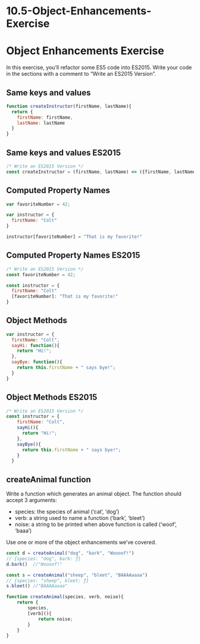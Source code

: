 # 10.5-Object-Enhancements-Exercise
# ****Object Enhancements Exercise****

In this exercise, you’ll refactor some ES5 code into ES2015. Write your code in the sections with a comment to “Write an ES2015 Version”.

## **Same keys and values**

```jsx
function createInstructor(firstName, lastName){
  return {
    firstName: firstName,
    lastName: lastName
  }
}
```

## ****Same keys and values ES2015****

```jsx
/* Write an ES2015 Version */
const createInstructor = (firstName, lastName) => ({firstName, lastName})
```

## ****Computed Property Names****

```jsx
var favoriteNumber = 42;

var instructor = {
  firstName: "Colt"
}

instructor[favoriteNumber] = "That is my favorite!"
```

## ****Computed Property Names ES2015****

```jsx
/* Write an ES2015 Version */
const favoriteNumber = 42;

const instructor = {
  firstName: "Colt"
  [favoriteNumber]: "That is my favorite!"
}
```

## Object Methods

```jsx
var instructor = {
  firstName: "Colt",
  sayHi: function(){
    return "Hi!";
  },
  sayBye: function(){
    return this.firstName + " says bye!";
  }
}
```

## ****Object Methods ES2015****

```jsx
/* Write an ES2015 Version */
const instructor = {
    firstName: "Colt",
    sayHi(){
      return "Hi!";
    },
    sayBye(){
      return this.firstName + " says bye!";
    }
  }
```

## **createAnimal function**

Write a function which generates an animal object. The function should accept 3 arguments:

- species: the species of animal (‘cat’, ‘dog’)
- verb: a string used to name a function (‘bark’, ‘bleet’)
- noise: a string to be printed when above function is called (‘woof’, ‘baaa’)

Use one or more of the object enhancements we’ve covered.

```jsx
const d = createAnimal("dog", "bark", "Woooof!")
// {species: "dog", bark: ƒ}
d.bark()  //"Woooof!"

const s = createAnimal("sheep", "bleet", "BAAAAaaaa")
// {species: "sheep", bleet: ƒ}
s.bleet() //"BAAAAaaaa"

function createAnimal(species, verb, noise){
    return {
        species,
        [verb](){
            return noise;
        }
    }
}
```
